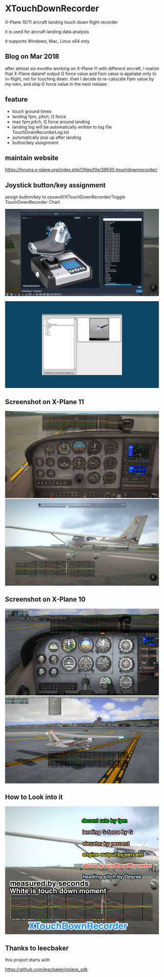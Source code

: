 # XTouchDownRecorder
X-Plane 10/11 aircraft landing touch down flight recorder

it is used for aircraft landing data analysis

it supports Windows, Mac, Linux x64 only

## Blog on Mar 2018 ##

after almost six months working on X-Plane 11  with different aircraft, I realize that X-Plane dataref output G force value and Fpm value is appliabe only to in-flight, not for touching down. then I decide to re-calucate Fpm value by my own, and skip G force value in the next release.


## feature ##

* touch ground times
* landing fpm, pitch, G force
* max fpm,pitch, G force around landing
* landing log will be automatically written to log file TouchDownRecorderLog.txt
* automatically pop up after landing
* button/key assignment

## maintain website ##

https://forums.x-plane.org/index.php?/files/file/39630-touchdownrecorder/

## Joystick button/key assignment ##

assign button/key to cpuwolf/XTouchDownRecorder/Toggle TouchDownRecorder Chart

![TouchDownRecorder](TouchDownRecorder_cmd.jpg)

![TouchDownRecorder](TouchDownRecorder_xp10_command.jpg)

## Screenshot on X-Plane 11 ##

![TouchDownRecorder](TouchDownRecorder.jpg)
![TouchDownRecorder](TouchDownRecorder_replay.jpg)

## Screenshot on X-Plane 10 ##

![TouchDownRecorder](TouchDownRecorder_xp10.jpg)
![TouchDownRecorder](TouchDownRecorder_xp10_menu.jpg)

## How to Look into it ##

![TouchDownRecorder](TouchDownRecorder_manual.jpg)

## Thanks to leecbaker ##

this project starts with

https://github.com/leecbaker/xplane_sdk
